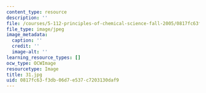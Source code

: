 ```yaml
---
content_type: resource
description: ''
file: /courses/5-112-principles-of-chemical-science-fall-2005/0817fc63f3db06d7e537c7203130daf9_31.jpg
file_type: image/jpeg
image_metadata:
  caption: ''
  credit: ''
  image-alt: ''
learning_resource_types: []
ocw_type: OCWImage
resourcetype: Image
title: 31.jpg
uid: 0817fc63-f3db-06d7-e537-c7203130daf9
---
```

